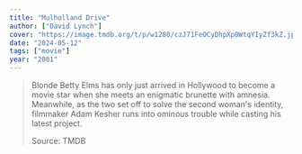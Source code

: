 ```yaml
---
title: "Mulholland Drive"
author: ["David Lynch"]
cover: "https://image.tmdb.org/t/p/w1280/czJ71FeOCyDhpXp0WtqYIyZf3kZ.jpg"
date: "2024-05-12"
tags: ["movie"]
year: "2001"
---
```


> Blonde Betty Elms has only just arrived in Hollywood to become a movie star when she meets an enigmatic brunette with amnesia. Meanwhile, as the two set off to solve the second woman's identity, filmmaker Adam Kesher runs into ominous trouble while casting his latest project.
>
> Source: TMDB

